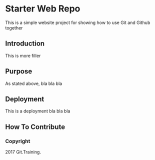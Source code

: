 # Starter Web Repo

This is a simple website project for
showing how to use Git and Github together

## Introduction 

This is more filler

## Purpose

As stated above, bla bla bla

## Deployment

This is a deployment bla bla bla

## How To Contribute

### Copyright

2017 Git.Training.
